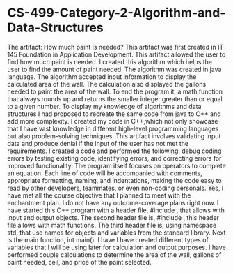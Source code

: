 # CS-499-Category-2-Algorithm-and-Data-Structures

The artifact: How much paint is needed?
This artifact was first created in IT-145 Foundation in Application Development. This artifact allowed the user to find how much paint is needed. I created this algorithm which helps the user to find the amount of paint needed. The algorithm was created in java language. The algorithm accepted input information to display the calculated area of the wall. The calculation also displayed the gallons needed to paint the area of the wall. To end the program it, a math function that always rounds up and returns the smaller integer greater than or equal to a given number.
To display my knowledge of algorithms and data structures I had proposed to recreate the same code from java to C++ and add more complexity. I created my code in C++,which not only showcase that I have vast knowledge in different high-level programming languages but also problem-solving techniques. This artifact involves validating input data and produce denial if the input of the user has not met the requirements. I created a code and performed the following: debug coding errors by testing existing code, identifying errors, and correcting errors for improved functionality. The program itself focuses on operators to complete an equation. Each line of code will be accompanied with comments, appropriate formatting, naming, and indentations, making the code easy to read by other developers, teammates, or even non-coding personals. 
Yes, I have met all the course objective that I planned to meet with the enchantment plan. I do not have any outcome-coverage plans right now.
I have started this C++ program with a header file, #include <iostream>, that allows with input and output objects. The second header file is, #include <cmath>, this header file allows with math functions. The third header file is, using namespace std, that use names for objects and variables from the standard library. Next is the main function, int main(). I have I have created different types of variables that I will be using later for calculation and output purposes. I have performed couple calculations to determine the area of the wall, gallons of paint needed, ceil, and price of the paint selected.

